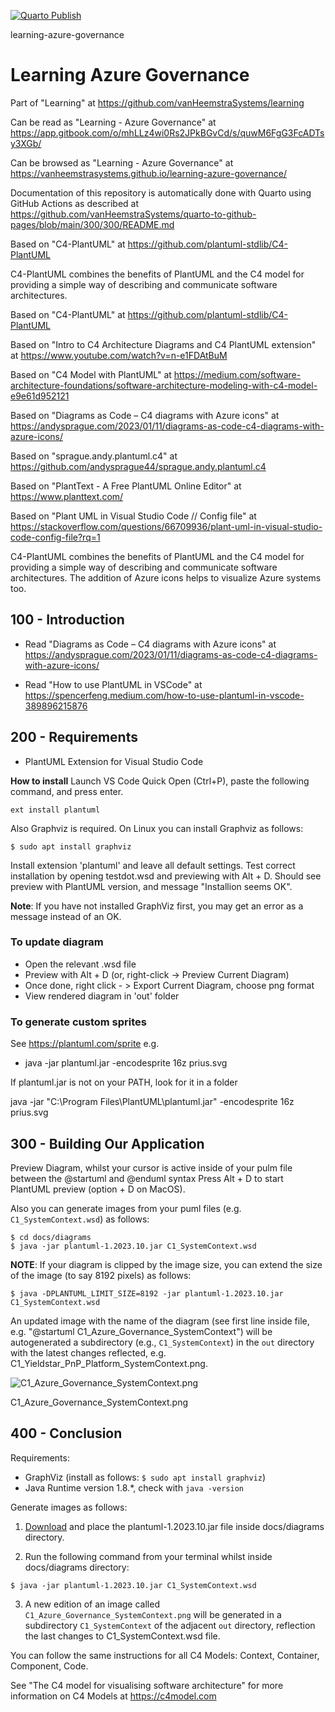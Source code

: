 [![Quarto Publish](https://github.com/vanHeemstraSystems/learning-azure-governance/actions/workflows/publish.yml/badge.svg)](https://github.com/vanHeemstraSystems/learning-azure-governance/actions/workflows/publish.yml)

learning-azure-governance
# Learning Azure Governance

Part of "Learning" at https://github.com/vanHeemstraSystems/learning

Can be read as "Learning - Azure Governance" at https://app.gitbook.com/o/mhLLz4wi0Rs2JPkBGvCd/s/quwM6FgG3FcADTsy3XGb/

Can be browsed as "Learning - Azure Governance" at https://vanheemstrasystems.github.io/learning-azure-governance/

Documentation of this repository is automatically done with Quarto using GitHub Actions as described at https://github.com/vanHeemstraSystems/quarto-to-github-pages/blob/main/300/300/README.md

Based on "C4-PlantUML" at https://github.com/plantuml-stdlib/C4-PlantUML

C4-PlantUML combines the benefits of PlantUML and the C4 model for providing a simple way of describing and communicate software architectures.

Based on "C4-PlantUML" at https://github.com/plantuml-stdlib/C4-PlantUML

Based on "Intro to C4 Architecture Diagrams and C4 PlantUML extension" at https://www.youtube.com/watch?v=n-e1FDAtBuM

Based on "C4 Model with PlantUML" at https://medium.com/software-architecture-foundations/software-architecture-modeling-with-c4-model-e9e61d952121

Based on "Diagrams as Code – C4 diagrams with Azure icons" at https://andysprague.com/2023/01/11/diagrams-as-code-c4-diagrams-with-azure-icons/

Based on "sprague.andy.plantuml.c4" at https://github.com/andysprague44/sprague.andy.plantuml.c4

Based on "PlantText - A Free PlantUML Online Editor" at https://www.planttext.com/

Based on "Plant UML in Visual Studio Code // Config file" at https://stackoverflow.com/questions/66709936/plant-uml-in-visual-studio-code-config-file?rq=1

C4-PlantUML combines the benefits of PlantUML and the C4 model for providing a simple way of describing and communicate software architectures. The addition of Azure icons helps to visualize Azure systems too.

## 100 - Introduction

- Read "Diagrams as Code – C4 diagrams with Azure icons" at https://andysprague.com/2023/01/11/diagrams-as-code-c4-diagrams-with-azure-icons/

- Read "How to use PlantUML in VSCode" at https://spencerfeng.medium.com/how-to-use-plantuml-in-vscode-389896215876

## 200 - Requirements

- PlantUML Extension for Visual Studio Code

**How to install**
Launch VS Code Quick Open (Ctrl+P), paste the following command, and press enter.

```
ext install plantuml
```

Also Graphviz is required. On Linux you can install Graphviz as follows:

```
$ sudo apt install graphviz
```

Install extension 'plantuml' and leave all default settings. Test correct installation by opening testdot.wsd and previewing with Alt + D. Should see preview with PlantUML version, and message "Installion seems OK". 

**Note**: If you have not installed GraphViz first, you may get an error as a message instead of an OK.

### To update diagram

- Open the relevant .wsd file
- Preview with Alt + D (or, right-click -> Preview Current Diagram)
- Once done, right click - > Export Current Diagram, choose png format
- View rendered diagram in 'out' folder

### To generate custom sprites

See <https://plantuml.com/sprite> e.g.
- java -jar plantuml.jar -encodesprite 16z prius.svg   

If plantuml.jar is not on your PATH, look for it in a folder 

java -jar "C:\Program Files\PlantUML\plantuml.jar" -encodesprite 16z prius.svg 

## 300 - Building Our Application

Preview Diagram, whilst your cursor is active inside of your pulm file between the @startuml and @enduml syntax Press Alt + D to start PlantUML preview (option + D on MacOS).

Also you can generate images from your puml files (e.g. ```C1_SystemContext.wsd```) as follows:

```
$ cd docs/diagrams
$ java -jar plantuml-1.2023.10.jar C1_SystemContext.wsd
```

**NOTE**: If your diagram is clipped by the image size, you can extend the size of the image (to say 8192 pixels) as follows:

```
$ java -DPLANTUML_LIMIT_SIZE=8192 -jar plantuml-1.2023.10.jar C1_SystemContext.wsd
```

An updated image with the name of the diagram (see first line inside file, e.g. "@startuml C1_Azure_Governance_SystemContext") will be autogenerated a subdirectory (e.g., ```C1_SystemContext```) in the ```out``` directory with the latest changes reflected, e.g. C1_Yieldstar_PnP_Platform_SystemContext.png.

![C1_Azure_Governance_SystemContext.png](https://github.com/vanHeemstraSystems/learning-azure-governance/docs/diagrams/out/C1_SystemContext/C1_Azure_Governance_SystemContext.png)

C1_Azure_Governance_SystemContext.png

## 400 - Conclusion

Requirements:

- GraphViz (install as follows: ```$ sudo apt install graphviz```)
- Java Runtime version 1.8.*, check with ```java -version```

Generate images as follows:

1) [Download](https://plantuml.com/download) and place the plantuml-1.2023.10.jar file inside docs/diagrams directory.

2) Run the following command from your terminal whilst inside docs/diagrams directory:

```
$ java -jar plantuml-1.2023.10.jar C1_SystemContext.wsd
```

3) A new edition of an image called ```C1_Azure_Governance_SystemContext.png``` will be generated in a subdirectory ```C1_SystemContext``` of the adjacent ```out``` directory, reflection the last changes to C1_SystemContext.wsd file.

You can follow the same instructions for all C4 Models: Context, Container, Component, Code.

See "The C4 model for visualising software architecture" for more information on C4 Models at https://c4model.com
